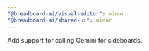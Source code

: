 ```yaml
---
"@breadboard-ai/visual-editor": minor
"@breadboard-ai/shared-ui": minor
---
```


Add support for calling Gemini for sideboards.
